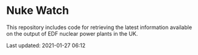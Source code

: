 # Nuke Watch

This repository includes code for retrieving the latest information available on the output of EDF nuclear power plants in the UK.

Last updated: 2021-01-27 06:12
